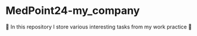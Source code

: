 # MedPoint24-my_company
📎 In this repository I store various interesting tasks from my work practice 📎
